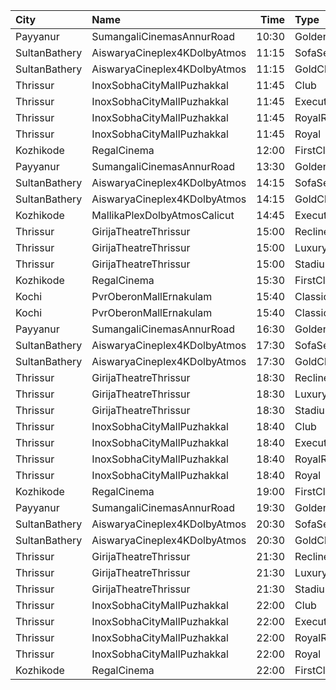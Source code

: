 | City          | Name                         |  Time | Type          | Price | Capacity | Booked |
| :------------ | :--------------------------- | ----: | :------------ | ----: | -------: | -----: |
| Payyanur      | SumangaliCinemasAnnurRoad    | 10:30 | GoldenCircle  |  110₹ |      192 |     95 |
| SultanBathery | AiswaryaCineplex4KDolbyAtmos | 11:15 | SofaSeat      |  170₹ |       44 |     19 |
| SultanBathery | AiswaryaCineplex4KDolbyAtmos | 11:15 | GoldClass     |  110₹ |       63 |     31 |
| Thrissur      | InoxSobhaCityMallPuzhakkal   | 11:45 | Club          |  130₹ |      122 |      0 |
| Thrissur      | InoxSobhaCityMallPuzhakkal   | 11:45 | Executive     |  100₹ |       18 |      0 |
| Thrissur      | InoxSobhaCityMallPuzhakkal   | 11:45 | RoyalRecliner |  200₹ |        4 |      0 |
| Thrissur      | InoxSobhaCityMallPuzhakkal   | 11:45 | Royal         |  130₹ |        5 |      0 |
| Kozhikode     | RegalCinema                  | 12:00 | FirstClassSc3 |  200₹ |       79 |     11 |
| Payyanur      | SumangaliCinemasAnnurRoad    | 13:30 | GoldenCircle  |  110₹ |      192 |     95 |
| SultanBathery | AiswaryaCineplex4KDolbyAtmos | 14:15 | SofaSeat      |  170₹ |       44 |     19 |
| SultanBathery | AiswaryaCineplex4KDolbyAtmos | 14:15 | GoldClass     |  110₹ |       63 |     31 |
| Kozhikode     | MallikaPlexDolbyAtmosCalicut | 14:45 | Executive     |  140₹ |      163 |     81 |
| Thrissur      | GirijaTheatreThrissur        | 15:00 | ReclinerClass |  290₹ |        5 |      0 |
| Thrissur      | GirijaTheatreThrissur        | 15:00 | LuxurySlider  |  180₹ |       52 |      0 |
| Thrissur      | GirijaTheatreThrissur        | 15:00 | StadiumClass  |  120₹ |      187 |     16 |
| Kozhikode     | RegalCinema                  | 15:30 | FirstClassSc3 |  200₹ |       79 |      9 |
| Kochi         | PvrOberonMallErnakulam       | 15:40 | Classic       |  129₹ |       54 |     28 |
| Kochi         | PvrOberonMallErnakulam       | 15:40 | ClassicPlus   |  160₹ |      104 |     83 |
| Payyanur      | SumangaliCinemasAnnurRoad    | 16:30 | GoldenCircle  |  110₹ |      192 |     95 |
| SultanBathery | AiswaryaCineplex4KDolbyAtmos | 17:30 | SofaSeat      |  170₹ |       44 |     19 |
| SultanBathery | AiswaryaCineplex4KDolbyAtmos | 17:30 | GoldClass     |  110₹ |       63 |     31 |
| Thrissur      | GirijaTheatreThrissur        | 18:30 | ReclinerClass |  290₹ |        5 |      0 |
| Thrissur      | GirijaTheatreThrissur        | 18:30 | LuxurySlider  |  180₹ |       52 |      0 |
| Thrissur      | GirijaTheatreThrissur        | 18:30 | StadiumClass  |  120₹ |      187 |     14 |
| Thrissur      | InoxSobhaCityMallPuzhakkal   | 18:40 | Club          |  170₹ |       83 |      0 |
| Thrissur      | InoxSobhaCityMallPuzhakkal   | 18:40 | Executive     |  130₹ |       18 |      0 |
| Thrissur      | InoxSobhaCityMallPuzhakkal   | 18:40 | RoyalRecliner |  290₹ |        7 |      0 |
| Thrissur      | InoxSobhaCityMallPuzhakkal   | 18:40 | Royal         |  170₹ |        2 |      0 |
| Kozhikode     | RegalCinema                  | 19:00 | FirstClassSc3 |  200₹ |       79 |     13 |
| Payyanur      | SumangaliCinemasAnnurRoad    | 19:30 | GoldenCircle  |  110₹ |      192 |     95 |
| SultanBathery | AiswaryaCineplex4KDolbyAtmos | 20:30 | SofaSeat      |  170₹ |       44 |     19 |
| SultanBathery | AiswaryaCineplex4KDolbyAtmos | 20:30 | GoldClass     |  110₹ |       63 |     31 |
| Thrissur      | GirijaTheatreThrissur        | 21:30 | ReclinerClass |  290₹ |        5 |      0 |
| Thrissur      | GirijaTheatreThrissur        | 21:30 | LuxurySlider  |  180₹ |       52 |      4 |
| Thrissur      | GirijaTheatreThrissur        | 21:30 | StadiumClass  |  120₹ |      187 |     14 |
| Thrissur      | InoxSobhaCityMallPuzhakkal   | 22:00 | Club          |  170₹ |      114 |      0 |
| Thrissur      | InoxSobhaCityMallPuzhakkal   | 22:00 | Executive     |  130₹ |       15 |      0 |
| Thrissur      | InoxSobhaCityMallPuzhakkal   | 22:00 | RoyalRecliner |  290₹ |        3 |      0 |
| Thrissur      | InoxSobhaCityMallPuzhakkal   | 22:00 | Royal         |  170₹ |        5 |      0 |
| Kozhikode     | RegalCinema                  | 22:00 | FirstClassSc3 |  200₹ |       79 |     12 |